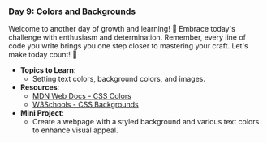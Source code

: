 ### **Day 9: Colors and Backgrounds**

Welcome to another day of growth and learning! 🚀 Embrace today's challenge with enthusiasm and determination. Remember, every line of code you write brings you one step closer to mastering your craft. Let's make today count! 💪

- **Topics to Learn**:
  - Setting text colors, background colors, and images.
- **Resources**:
  - [MDN Web Docs - CSS Colors](https://developer.mozilla.org/en-US/docs/Web/CSS/color)
  - [W3Schools - CSS Backgrounds](https://www.w3schools.com/css/css_background.asp)
- **Mini Project**:
  - Create a webpage with a styled background and various text colors to enhance visual appeal.
